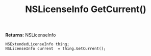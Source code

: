 ﻿---
uid: crmscript_ref_NSExtendedLicenseInfo_GetCurrent
title: NSLicenseInfo GetCurrent()
intellisense: NSExtendedLicenseInfo.GetCurrent
keywords: NSExtendedLicenseInfo, GetCurrent
so.topic: reference
---



**Returns:** NSLicenseInfo


```crmscript
NSExtendedLicenseInfo thing;
NSLicenseInfo current  = thing.GetCurrent();
```


